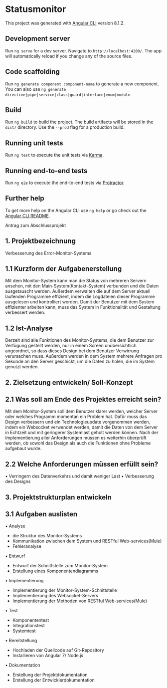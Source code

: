 # Statusmonitor

This project was generated with [Angular CLI](https://github.com/angular/angular-cli) version 8.1.2.

## Development server

Run `ng serve` for a dev server. Navigate to `http://localhost:4200/`. The app will automatically reload if you change any of the source files.

## Code scaffolding

Run `ng generate component component-name` to generate a new component. You can also use `ng generate directive|pipe|service|class|guard|interface|enum|module`.

## Build

Run `ng build` to build the project. The build artifacts will be stored in the `dist/` directory. Use the `--prod` flag for a production build.

## Running unit tests

Run `ng test` to execute the unit tests via [Karma](https://karma-runner.github.io).

## Running end-to-end tests

Run `ng e2e` to execute the end-to-end tests via [Protractor](http://www.protractortest.org/).

## Further help

To get more help on the Angular CLI use `ng help` or go check out the [Angular CLI README](https://github.com/angular/angular-cli/blob/master/README.md).



Antrag zum Abschlussprojekt

## 1.	Projektbezeichnung

Verbesserung des Error-Monitor-Systems

## 1.1	Kurzform der Aufgabenerstellung

Mit dem Monitor-System kann man die Status von mehreren Servern ansehen, mit den Main-System(Kontakt-System) verbunden und die Daten ausgetauscht werden. Außerdem verwalten die auf dem Server aktuell laufenden Programme effizient, indem die Logdateien dieser Programme ausgelesen und kontrolliert werden. Damit der Benutzer mit dem System effizienter arbeiten kann, muss das System in Funktionalität und Gestaltung verbessert werden.

## 1.2	Ist-Analyse

Derzeit sind alle Funktionen des Monitor-Systems, die dem Benutzer zur Verfügung gestellt werden, nur in einem Screen unübersichtlich angeordnet, so dass dieses Design bei dem Benutzer Verwirrung verursachen muss. Außerdem werden in dem System mehrere Anfragen pro Sekunde an den Server geschickt, um die Daten zu holen, die im System genutzt werden. 

## 2.	Zielsetzung entwickeln/ Soll-Konzept

## 2.1	Was soll am Ende des Projektes erreicht sein?

Mit dem Monitor-System soll dem Benutzer klarer werden, welcher Server oder welches Programm momentan ein Problem hat. Dafür muss das Design verbessern und ein Technologieupdate vorgenommen werden, indem ein Websocket verwendet werden, damit die Daten von dem Server in Echtzeit und mit geringerer Systemlast geholt werden können.
Nach der Implementierung aller Anforderungen müssen es weiterhin überprüft werden, ob sowohl das Design als auch die Funktionen ohne Probleme aufgebaut wurde.


## 2.2	Welche Anforderungen müssen erfüllt sein?

• Verringern des Datenverkehrs und damit weniger Last
• Verbesserung des Designs

## 3.	Projektstrukturplan entwickeln

## 3.1	Aufgaben auslisten

• Analyse
-	die Struktur des Monitor-Systems 
-	Kommunikation zwischen dem System und RESTful Web-services(Mule)
-	Fehleranalyse

• Entwurf
-	Entwurf der Schnittstelle zum Monitor-System
-	Erstellung eines Komponentendiagramms

• Implementierung
-	Implementierung der Monitor-System-Schnittstelle 
-	Implementierung des Websocket-Servers
-	Implementierung der Methoden von RESTful Web-services(Mule)

• Test
-	Komponententest
-	Integrationstest
-	Systemtest

• Bereitstellung
-	Hochladen der Quellcode auf Git-Repository
-	Installieren von Angular 7/ Node.js

• Dokumentation
-	Erstellung der Projektdokumentation
-	Erstellung der Entwicklerdokumentation

                        
                 









 
